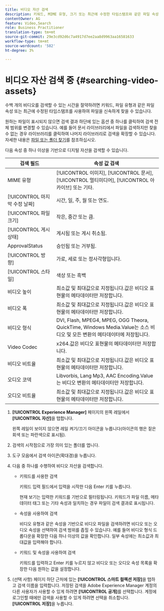 ```yaml
---
title: 비디오 자산 검색
description: 키워드, MIME 유형, 크기 또는 최근에 수정한 타임스탬프와 같은 파일 속성을 사용하여 AEM Assets에서 파일을 신속하게 찾을 수 있습니다.
contentOwner: AG
feature: Video,Search
role: Business Practitioner
translation-type: tm+mt
source-git-commit: 29e3cd92d6c7a4917d7ee2aa8d9963aa16581633
workflow-type: tm+mt
source-wordcount: '582'
ht-degree: 3%

---
```



# 비디오 자산 검색 중 {#searching-video-assets}

수백 개의 비디오를 검색할 수 있는 시간을 절약하려면 키워드, 파일 유형과 같은 파일 속성 또는 최근에 수정된 타임스탬프를 사용하여 파일을 신속하게 찾을 수 있습니다.

원하는 파일이 표시되지 않으면 검색 결과 하단에 있는 옵션 중 하나를 클릭하여 검색 전체 범위를 변경할 수 있습니다. 예를 들어 문서 라이브러리에서 파일을 검색하지만 찾을 수 없는 경우 라이브러리를 클릭하여 나머지 라이브러리로 검색을 확장할 수 있습니다. 자세한 내용은 [파일 또는 폴더 찾기](https://windows.microsoft.com/en-us/windows7/find-a-file-or-folder)를 참조하십시오.

다음 속성 중 하나 이상을 기반으로 디지털 자산을 검색할 수 있습니다.

| 검색 필드 | 속성 값 검색 |
|---|---|
| MIME 유형 | [!UICONTROL 이미지],  [!UICONTROL 문서],  [!UICONTROL 멀티미디어],  [!UICONTROL 아카이브] 또는 기타. |
| [!UICONTROL 마지막 수정 날짜] | 시간, 일, 주, 월 또는 연도. |
| [!UICONTROL 파일 크기] | 작은, 중간 또는 큼. |
| [!UICONTROL 게시 상태] | 게시됨 또는 게시 취소됨. |
|  ApprovalStatus | 승인됨 또는 거부됨. |
| [!UICONTROL 방향] | 가로, 세로 또는 정사각형입니다. |
| [!UICONTROL 스타일] | 색상 또는 흑백 |
| 비디오 높이 | 최소값 및 최대값으로 지정됩니다.값은 비디오 표현물의 메타데이터만 저장합니다. |
| 비디오 폭 | 최소값 및 최대값으로 지정됩니다.값은 비디오 표현물의 메타데이터만 저장합니다. |
| 비디오 형식 | DVI, Flash, MPEG4, MPEG, OGG Theora, QuickTime, Windows Media.Value는 소스 비디오 및 모든 변환의 메타데이터에 저장됩니다. |
| Video Codec | x264.값은 비디오 표현물의 메타데이터만 저장합니다. |
| 비디오 비트율 | 최소값 및 최대값으로 지정됩니다.값은 비디오 표현물의 메타데이터만 저장합니다. |
| 오디오 코덱 | Libvorbis, Lang Mp3, AAC Encoding.Value는 비디오 변환의 메타데이터만 저장합니다. |
| 오디오 비트율 | 최소값 및 최대값으로 지정됩니다.값은 비디오 표현물의 메타데이터만 저장합니다. |

1. **[!UICONTROL Experience Manager]** 페이지의 왼쪽 레일에서 **[!UICONTROL 자산]**&#x200B;을 탭합니다.

   왼쪽 레일이 보이지 않으면 레일 켜기/끄기 아이콘을 누릅니다(아이콘의 행은 짙은 회색 또는 파란색으로 표시됨).

1. 검색의 시작점으로 가장 의미 있는 폴더를 엽니다.
1. 도구 모음에서 검색 아이콘(확대경)을 누릅니다.
1. 다음 중 하나를 수행하여 비디오 자산을 검색합니다.

   * 키워드를 사용한 검색

      키워드 입력 필드에서 입력을 시작한 다음 Enter 키를 누릅니다.

      현재 보기는 입력한 키워드를 기반으로 필터링됩니다. 키워드가 파일 이름, 메타데이터 태그 또는 기타 속성과 일치하는 경우 파일이 검색 결과로 표시됩니다.

   * 속성을 사용하여 검색

      비디오 유형과 같은 속성을 기반으로 비디오 파일을 검색하려면 비디오 또는 오디오 속성을 선택하여 검색 범위를 좁힐 수 있습니다. 예를 들어 비디오 형식 드롭다운을 확장한 다음 하나 이상의 값을 확인합니다. 일부 속성에는 최소값과 최대값을 입력해야 합니다.

   * 키워드 및 속성을 사용하여 검색

      키워드를 입력하고 Enter 키를 누르지 않고 비디오 또는 오디오 속성 목록을 확장한 다음 원하는 값을 설정합니다.

1. (선택 사항) 페이지 하단 근처에 있는 **[!UICONTROL 스마트 컬렉션 저장]**&#x200B;을 탭하고 검색 이름을 입력합니다. 저장된 검색을 Adobe Experience Manager 계정의 다른 사용자가 사용할 수 있게 하려면 **[!UICONTROL 공개]**&#x200B;를 선택합니다. 계정에 로그인할 때에만 검색을 사용할 수 있게 하려면 선택을 취소합니다. **[!UICONTROL 저장]**&#x200B;을 누릅니다.
